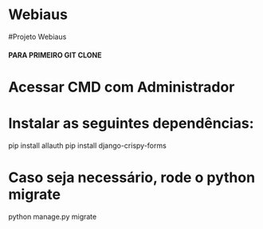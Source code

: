 # Webiaus
#Projeto Webiaus

#### PARA PRIMEIRO GIT CLONE ####

# Acessar CMD com Administrador
# Instalar as seguintes dependências:

pip install allauth
pip install django-crispy-forms

# Caso seja necessário, rode o python migrate

python manage.py migrate
